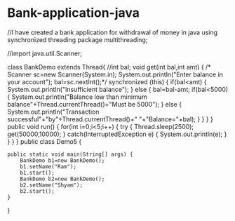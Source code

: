# Bank-application-java
//I have created a bank application for withdrawal of money in java using synchronized threading
package multithreading;

//import java.util.Scanner;

class BankDemo extends Thread{
	//int bal;
  void get(int bal,int amt) {
	 /* Scanner sc=new Scanner(System.in);
	  System.out.println("Enter balance in your account");
	  bal=sc.nextInt();*/
	 	synchronized (this) {
		  if(bal<amt) {
			  System.out.println("Insufficient balance");
		  }
		  else
		  {
			  bal=bal-amt;
			  if(bal<5000) {
				  System.out.println("Balance low than minimum balance"+Thread.currentThread()+"Must be 5000");
			  }
			  else {
				  System.out.println("Transaction successful"+"by"+Thread.currentThread()+" "+"Balance="+bal);
			  }
		  }
		}
  }
  public void run() {
	  for(int i=0;i<5;i++) {
		  try {
			  Thread.sleep(2500);
			  get(50000,10000);
		  }
		  catch(InterruptedException e) {
			  System.out.println(e);
		  }
	  }
  }
}
public class Demo5 {

	public static void main(String[] args) {
		BankDemo b1=new BankDemo();
		b1.setName("Ram");
		b1.start();
		BankDemo b2=new BankDemo();
		b2.setName("Shyam");
		b2.start();
	}

}
